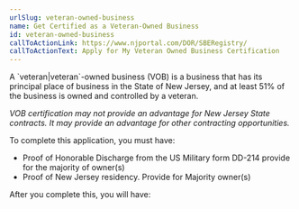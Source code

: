 ```yaml
---
urlSlug: veteran-owned-business
name: Get Certified as a Veteran-Owned Business
id: veteran-owned-business
callToActionLink: https://www.njportal.com/DOR/SBERegistry/
callToActionText: Apply for My Veteran Owned Business Certification
---
```

A \`veteran|veteran\`-owned business (VOB) is a business that has its principal place of business in the State of New Jersey, and at least 51% of the business is owned and controlled by a veteran. 

*VOB certification may not provide an advantage for New Jersey State contracts. It may provide an advantage for other contracting opportunities.*

To complete this application, you must have:

* Proof of Honorable Discharge from the US Military form DD-214 provide for the majority of owner(s)
* Proof of New Jersey residency. Provide for Majority owner(s)

After you complete this, you will have:
